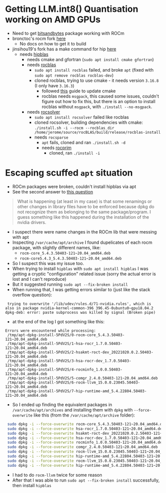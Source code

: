 # Getting LLM.int8() Quantisation working on AMD GPUs

* Need to get [bitsandbytes](https://github.com/TimDettmers/bitsandbytes) package working with ROCm
* bronctoc's rocm fork [here](https://github.com/broncotc/bitsandbytes-rocm)
    * No docs on how to get it to build
* jinsihou19's fork has a make command for hip [here](https://github.com/jinsihou19/bitsandbytes-rocm)
    * needs [hipblas](https://github.com/ROCmSoftwarePlatform/hipBLAS)
        * needs cmake and gfortran (`sudo apt install cmake gfortran`)
        * needs [rocblas](https://github.com/ROCmSoftwarePlatform/rocBLAS)
            * `sudo apt install rocblas` failed, and broke `apt` (fixed with `sudo apt remove rocblas rocblas-dev`)
            * cloned rocblas, trying to use cmake - it needs version `3.16.8` (I only have `3.16.3`)
                * followed [this](https://askubuntu.com/questions/829310/how-to-upgrade-cmake-in-ubuntu) guide to update cmake
                * rocblas needs `msgpack`, this caused some issues, couldn't figure out how to fix this, but there is an option to install rocblas without `msgpack`, with `./install --no-msgpack`.
        * needs [rocsolver](https://github.com/ROCmSoftwarePlatform/rocSOLVER)
            * `sudo apt install rocsolver` failed like rocblas
            * cloned rocsolver, building dependencies with cmake: `./install.sh -i --rocm --rocblas_dir /home/jerome/source/rocBLAS/build/release/rocblas-install`
            * needs `rocsparse`
                * `apt` fails, cloned and ran `./install.sh -d`
                * needs [rocprim](https://github.com/ROCmSoftwarePlatform/rocPRIM)
                    * cloned, ran `./install -i`

# Escaping scuffed `apt` situation

* ROCm packages were broken, couldn't install hipblas via apt
* See the second answer to [this question](https://askubuntu.com/questions/1062171/dpkg-deb-error-paste-subprocess-was-killed-by-signal-broken-pipe)

> What is happening (at least in my case) is that some renamings or other changes in library files have to be enforced because dpkg do not recognize them as belonging to the same package/program. I guess something like this happened during the installation of the nvidia drivers.

* I suspect there were name changes in the ROCm lib that were messing with apt
* Inspecting `/var/cache/apt/archive` I found dupelicates of each rocm package, with slightly different names, like:
    * `rocm-core_5.4.3.50403-121~20.04_amd64.deb`
    * `rocm-core5.4.3_5.4.3.50403-121~20.04_amd64.deb`
* So I suspect this was my issue too.
* When trying to install `hipblas` with `sudo apt install hipblas` I was getting a cryptic "configuration" related issue (sorry the actual error is lost and I can't reproduce)
* But it suggested running `sudo apt --fix-broken install`
* When running that, I was getting errors similar to (just like the stack overflow question):

```log
 trying to overwrite '/lib/udev/rules.d/71-nvidia.rules', which is also in package nvidia-kernel-common-396 396.45-0ubuntu0~gpu18.04.2
dpkg-deb: error: paste subprocess was killed by signal (Broken pipe)
```

* at the end of the log I got something like this:

```log
Errors were encountered while processing:
 /tmp/apt-dpkg-install-5PdV2S/0-rocm-core_5.4.3.50403-121~20.04_amd64.deb
 /tmp/apt-dpkg-install-5PdV2S/1-hsa-rocr_1.7.0.50403-121~20.04_amd64.deb
 /tmp/apt-dpkg-install-5PdV2S/2-hsakmt-roct-dev_20221020.0.2.50403-121~20.04_amd64.deb
 /tmp/apt-dpkg-install-5PdV2S/3-hsa-rocr-dev_1.7.0.50403-121~20.04_amd64.deb
 /tmp/apt-dpkg-install-5PdV2S/4-rocminfo_1.0.0.50403-121~20.04_amd64.deb
 /tmp/apt-dpkg-install-5PdV2S/5-comgr_2.4.0.50403-121~20.04_amd64.deb
 /tmp/apt-dpkg-install-5PdV2S/6-rocm-llvm_15.0.0.23045.50403-121~20.04_amd64.deb
 /tmp/apt-dpkg-install-5PdV2S/7-hip-runtime-amd_5.4.22804.50403-121~20.04_amd64.deb
```

* So I ended up finding the equivalent packages in `/var/cache/apt/archives` and installing them with `dpkg` with `--force-overwrite` like this (from the `/var/cache/apt/archive` folder):

```sh
 sudo dpkg -i --force-overwrite rocm-core_5.4.3.50403-121~20.04_amd64.deb
 sudo dpkg -i --force-overwrite hsa-rocr_1.7.0.50403-121~20.04_amd64.deb
 sudo dpkg -i --force-overwrite hsakmt-roct-dev_20221020.0.2.50403-121~20.04_amd64.deb
 sudo dpkg -i --force-overwrite hsa-rocr-dev_1.7.0.50403-121~20.04_amd64.deb
 sudo dpkg -i --force-overwrite rocminfo_1.0.0.50403-121~20.04_amd64.deb
 sudo dpkg -i --force-overwrite comgr_2.4.0.50403-121~20.04_amd64.deb
 sudo dpkg -i --force-overwrite rocm-llvm_15.0.0.23045.50403-121~20.04_amd64.deb
 sudo dpkg -i --force-overwrite hip-runtime-amd_5.4.22804.50403-121~20.04_amd64.deb
 sudo dpkg -i --force-overwrite rocm-llvm_15.0.0.23045.50403-121~20.04_amd64.deb
 sudo dpkg -i --force-overwrite hip-runtime-amd_5.4.22804.50403-121~20.04_amd64.deb
```

* I had to do `rocm-llvm` twice for some reason
* After that I was able to run `sudo apt --fix-broken install` successfully, then install `hipblas`
